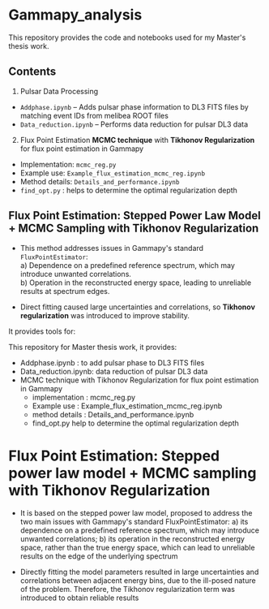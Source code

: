 # Gammapy_analysis

This repository provides the code and notebooks used for my Master's thesis work. 

## Contents

1. Pulsar Data Processing
- `Addphase.ipynb` – Adds pulsar phase information to DL3 FITS files by matching event IDs from melibea ROOT files  
- `Data_reduction.ipynb` – Performs data reduction for pulsar DL3 data

2. Flux Point Estimation
**MCMC technique** with **Tikhonov Regularization** for flux point estimation in Gammapy  
  - Implementation: `mcmc_reg.py`  
  - Example use: `Example_flux_estimation_mcmc_reg.ipynb`  
  - Method details: `Details_and_performance.ipynb`  
  - `find_opt.py` : helps to determine the optimal regularization depth  

## **Flux Point Estimation: Stepped Power Law Model + MCMC Sampling with Tikhonov Regularization**  

- This method addresses issues in Gammapy's standard `FluxPointEstimator`:  
  a) Dependence on a predefined reference spectrum, which may introduce unwanted correlations.  
  b) Operation in the reconstructed energy space, leading to unreliable results at spectrum edges.  

- Direct fitting caused large uncertainties and correlations, so **Tikhonov regularization** was introduced to improve stability.


It provides tools for:  

This repository for Master thesis work, it provides:
- Addphase.ipynb : to add pulsar phase to DL3 FITS files
- Data_reduction.ipynb: data reduction of pulsar DL3 data
- MCMC technique with Tikhonov Regularization for flux point estimation in Gammapy
  - implementation : mcmc_reg.py
  - Example use : Example_flux_estimation_mcmc_reg.ipynb
  - method details : Details_and_performance.ipynb
  - find_opt.py help to determine the optimal regularization depth

# Flux Point Estimation: Stepped power law model + MCMC sampling with Tikhonov Regularization 

- It is based on the stepped power law model, proposed to address the two main issues with Gammapy's standard FluxPointEstimator:
a) its dependence on a predefined reference spectrum, which may introduce unwanted correlations;
b) its operation in the reconstructed energy space, rather than the true energy space, which can lead to
unreliable results on the edge of the underlying spectrum

- Directly fitting the model parameters resulted in large uncertainties and correlations between adjacent energy bins, due to the ill-posed nature of the problem. Therefore, the Tikhonov regularization term was introduced to obtain reliable results


